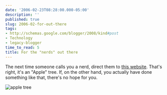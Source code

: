 ```yaml
---
date: '2006-02-23T08:28:00.000-05:00'
description: ''
published: true
slug: 2006-02-for-out-there
tags:
- http://schemas.google.com/blogger/2008/kind#post
- Technology
- legacy-blogger
time_to_read: 5
title: For the "nerds" out there
---
```


The next time someone calls you a nerd, direct them to <a href="http://www.badtech.org/appletree/index3.html">this website</a>. That's right, it's an "Apple" tree. If, on the other hand, you actually have done something like that, there's no hope for you.

<img alt="apple tree" src="http://www.badtech.org/appletree/apple_tree_1.jpg" />